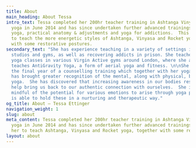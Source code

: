 ```yaml
---
title: About
main_heading: About Tessa
intro_text: Tessa completed her 200hr teacher training in Ashtanga Vinyasa and Rocket
  yoga in June 2014 and has since undertaken further advanced trainings in Yin & Yang
  yoga, practical anatomy & adjustments and yoga for addictions.  This equips her
  to teach the more energetic styles of Ashtanga, Vinyasa and Rocket yoga, together
  with some restorative postures.
secondary_text: "She has experience teaching in a variety of settings including offices,
  studios and gyms, as well as recovering addicts in prison. She teaches several public
  yoga classes in various Virgin Active gyms around London, where she additionally
  teaches AntiGravity Yoga, a form of aerial yoga and fitness. \n\nShe is also in
  the final year of a counselling training which together with her yoga practice,
  has brought greater recognition of the mental, along with physical, benefits of
  yoga.  She has discovered that increasing awareness in our bodies responses can
  help bring us back to our authentic connection with ourselves.  She is therefore
  mindful of the potential for various emotions to arise through yoga practice and
  is able to hold these in a nurturing and therapeutic way."
og_title: About — Tessa Ettinger
navigation_weight: 1
slug: about
meta_content: Tessa completed her 200hr teacher training in Ashtanga Vinyasa and Rocket
  yoga in June 2014 and has since undertaken further advanced trainings which equip
  her to teach Ashtanga, Vinyasa and Rocket yoga, together with some restorative postures.
layout: about
---
```


<!-- do not add any text to this box directly, use the fields below instead -->